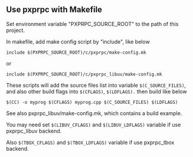 

## Use pxprpc with Makefile

Set environment variable "PXPRPC_SOURCE_ROOT" to the path of this project.

In makefile, add make config script by "include", like below

`include $(PXPRPC_SOURCE_ROOT)/c/pxprpc/make-config.mk`

or 

`include $(PXPRPC_SOURCE_ROOT)/c/pxprpc_libuv/make-config.mk`



These scripts will add the source files list into variable `$(C_SOURCE_FILES)`, and also other build flags into `$(CFLAGS)`, `$(LDFLAGS).`
then build like below

`$(CC) -o myprog $(CFLAGS) myprog.cpp $(C_SOURCE_FILES) $(LDFLAGS)`



See also pxprpc_libuv/make-config.mk, which contains a build example.


You may need set `$(LIBUV_CFLAGS)` and `$(LIBUV_LDFLAGS)` variable if use pxprpc_libuv backend. 


Also `$(TBOX_CFLAGS)` and `$(TBOX_LDFLAGS)` variable if use pxprpc_tbox backend. 

